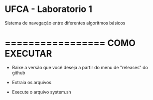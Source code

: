 # UFCA - Laboratorio 1
Sistema de navegação entre diferentes algoritmos básicos

=================
  COMO EXECUTAR
=================

- Baixe a versão que você deseja a partir do menu de "releases" do github

- Extraia os arquivos

- Execute o arquivo system.sh
